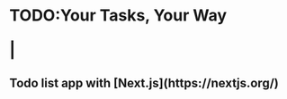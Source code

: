 <h1> TODO:Your Tasks, Your Way

|</h1>

<h2>Todo list app with  [Next.js](https://nextjs.org/)</h2>
